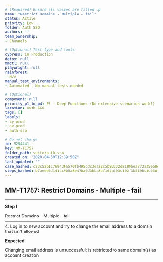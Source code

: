 ```yaml
---
# (Required) Ensure all values are filled up
name: "Restrict Domains - Multiple - fail"
status: Active
priority: Low
folder: Auth SSO
authors: ""
team_ownership: 
- Channels

# (Optional) Test type and tools
cypress: in Production
detox: null
mmctl: null
playwright: null
rainforest: 
- N/A
manual_test_environments: 
- Automated - No manual tests needed

# (Optional)
component: null
priority_p1_to_p4: P3 - Deep Functions (Do extensive scenarios work?)
location: Auth SSO
tags: []
labels: 
- cy-prod
- se-prod
- auth-sso

# Do not change
id: 5254441
key: MM-T1757
folder_path: suite/auth-sso
created_on: "2020-04-30T12:39:50Z"
last_updated: ""
case_hashed: c23c52b1c769436a570fb495cdc3eaa2c5b83332d8189bea772a25eb0e6884f5e7c343a7d3579bf5e89db598b82890ad
steps_hashed: b7aeee6d1414c9b5a8e47ba9d3bba84f162a293c192f3b519bc4c938f3d7159828806f513465a508e881d13763a55e5f
---
```


## MM-T1757: Restrict Domains - Multiple - fail

---

**Step 1**

Restrict Domains - Multiple - fail\
————————————————————————————\
4\. Log in to new account and try to change the email address to a domain that isn't allowed

**Expected**

Changing email address is unsuccessful; is restricted to same domain(s) as account creation

